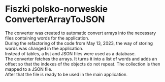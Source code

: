 # Fiszki polsko-norweskie ConverterArrayToJSON

The converter was created to automatic convert arrays into the necessary files containing words for the application. </br>
During the refactoring of the code from May 13, 2023, the way of storing words was changed in the application.</br>
Instead of tables, a list and JSON files were used as a database. </br>
The converter fetches the arrays. It turns it into a list of words and adds an offset so that the indexes of the objects do not repeat.
The collection is then mapped to a JSON file. </br> 
After that the file is ready to be used in the main application.
